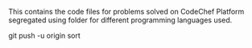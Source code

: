 This contains the code files for problems solved on CodeChef Platform segregated using folder for different programming languages used.



git push -u origin sort
